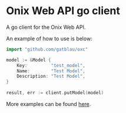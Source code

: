 # Onix Web API go client

A go client for the Onix Web API.

An example of how to use is below:

```go 
import "github.com/gatblau/oxc"

model := &Model {
    Key:         "test_model",
    Name:        "Test Model",
    Description: "Test Model",
}
    
result, err := client.putModel(model)
```

More examples can be found [here](client_test.go).